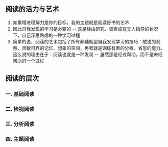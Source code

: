 
## 阅读的活力与艺术

1.  如果增进理解力是你的目标，我的主题就是阅读好书的艺术
2.  因此自我发现的学习是必要的 -- 这是经由研究、调查或在无人指导的状况下，自己深思熟虑的一种学习过程
3.  简单的说，阅读的艺术包括了所有非辅助型自我发现学习的技巧：敏锐的观察、灵敏可靠的记忆、想象的空间，再者就是训练有素的分析、省思的能力。这么说的理由在于：阅读也就是一种发现 -- 虽然那是经过帮助，而不是未经帮助的一个过程


## 阅读的层次


### 一. 基础阅读


### 二. 检视阅读


### 三. 分析阅读


### 四. 主题阅读


